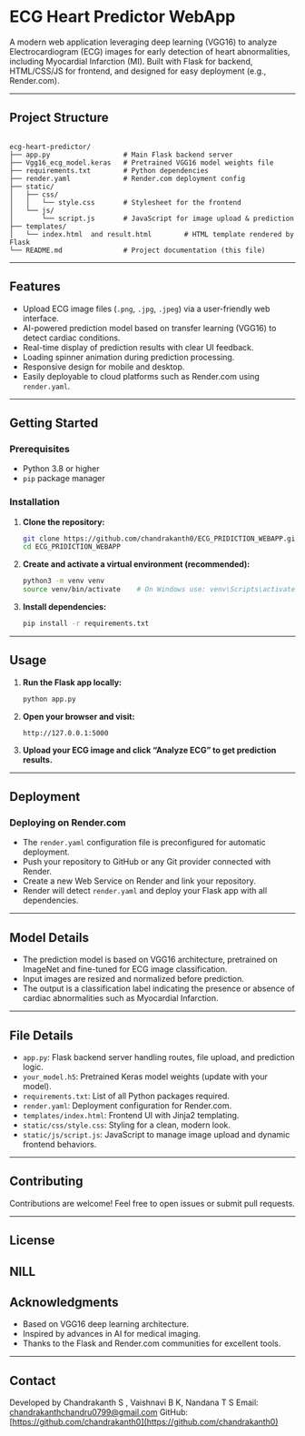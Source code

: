 # ECG Heart Predictor WebApp

A modern web application leveraging deep learning (VGG16) to analyze Electrocardiogram (ECG) images for early detection of heart abnormalities, including Myocardial Infarction (MI). Built with Flask for backend, HTML/CSS/JS for frontend, and designed for easy deployment (e.g., Render.com).

---

## Project Structure

```

ecg-heart-predictor/
├── app.py                  # Main Flask backend server
├── Vgg16_ecg_model.keras   # Pretrained VGG16 model weights file
├── requirements.txt        # Python dependencies
├── render.yaml             # Render.com deployment config
├── static/
│   ├── css/
│   │   └── style.css       # Stylesheet for the frontend
│   └── js/
│       └── script.js       # JavaScript for image upload & prediction
├── templates/
│   └── index.html  and result.html        # HTML template rendered by Flask
└── README.md               # Project documentation (this file)

```

---

## Features

- Upload ECG image files (`.png`, `.jpg`, `.jpeg`) via a user-friendly web interface.
- AI-powered prediction model based on transfer learning (VGG16) to detect cardiac conditions.
- Real-time display of prediction results with clear UI feedback.
- Loading spinner animation during prediction processing.
- Responsive design for mobile and desktop.
- Easily deployable to cloud platforms such as Render.com using `render.yaml`.

---

## Getting Started

### Prerequisites

- Python 3.8 or higher
- `pip` package manager

### Installation

1. **Clone the repository:**

   ```bash
   git clone https://github.com/chandrakanth0/ECG_PRIDICTION_WEBAPP.git
   cd ECG_PRIDICTION_WEBAPP


2. **Create and activate a virtual environment (recommended):**

   ```bash
   python3 -m venv venv
   source venv/bin/activate    # On Windows use: venv\Scripts\activate
   ```

3. **Install dependencies:**

   ```bash
   pip install -r requirements.txt
   ```


---

## Usage

1. **Run the Flask app locally:**

   ```bash
   python app.py
   ```

2. **Open your browser and visit:**

   ```
   http://127.0.0.1:5000
   ```

3. **Upload your ECG image and click “Analyze ECG” to get prediction results.**

---

## Deployment

### Deploying on Render.com

* The `render.yaml` configuration file is preconfigured for automatic deployment.
* Push your repository to GitHub or any Git provider connected with Render.
* Create a new Web Service on Render and link your repository.
* Render will detect `render.yaml` and deploy your Flask app with all dependencies.

---

## Model Details

* The prediction model is based on VGG16 architecture, pretrained on ImageNet and fine-tuned for ECG image classification.
* Input images are resized and normalized before prediction.
* The output is a classification label indicating the presence or absence of cardiac abnormalities such as Myocardial Infarction.

---

## File Details

* `app.py`: Flask backend server handling routes, file upload, and prediction logic.
* `your_model.h5`: Pretrained Keras model weights (update with your model).
* `requirements.txt`: List of all Python packages required.
* `render.yaml`: Deployment configuration for Render.com.
* `templates/index.html`: Frontend UI with Jinja2 templating.
* `static/css/style.css`: Styling for a clean, modern look.
* `static/js/script.js`: JavaScript to manage image upload and dynamic frontend behaviors.

---

## Contributing

Contributions are welcome! Feel free to open issues or submit pull requests.

---

## License

NILL
---

## Acknowledgments

* Based on VGG16 deep learning architecture.
* Inspired by advances in AI for medical imaging.
* Thanks to the Flask and Render.com communities for excellent tools.

---

## Contact

Developed by Chandrakanth S , Vaishnavi B K, Nandana T S 
Email: [chandrakanthchandru0799@gmail.com](mailto:chandrakanthchandru0799@gmail.com)
GitHub: [https://github.com/chandrakanth0](https://github.com/chandrakanth0)

```

